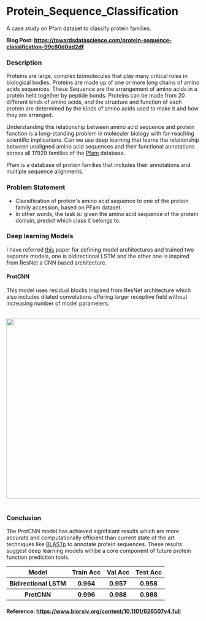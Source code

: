 # Protein_Sequence_Classification
A case study on Pfam dataset to classify protein families.

__Blog Post: https://towardsdatascience.com/protein-sequence-classification-99c80d0ad2df__

### Description
Proteins are large, complex biomolecules that play many critical roles in biological bodies. Proteins are made up of one or more long chains of amino acids sequences. These Sequence are the arrangement of amino acids in a protein held together by peptide bonds. Proteins can be made from 20 different kinds of amino acids, and the structure and function of each protein are determined by the kinds of amino acids used to make it and how they are arranged.

Understanding this relationship between amino acid sequence and protein function is a long-standing problem in moleculer biology with far-reaching scientific implications. Can we use deep learning that learns the relationship between unaligned amino acid sequences and their functional annotations across all 17929 families of the <a href='https://en.m.wikipedia.org/wiki/Pfam'>Pfam</a> database.

Pfam is a database of protein families that includes their annotations and multiple sequence alignments.

### Problem Statement
- Classification of protein's amino acid sequence to one of the protein family accession, based on PFam dataset.
- In other words, the task is: given the amino acid sequence of the protein domain, predict which class it belongs to.

### Deep learning Models
I have referred <a href='https://www.biorxiv.org/content/10.1101/626507v4.full'>this</a> paper for defining model architectures and trained two separate models, one is bidirectional LSTM and the other one is inspired from ResNet a CNN based architecture.

#### ProtCNN
This model uses residual blocks inspired from ResNet architecture which also includes dilated convolutions offering larger receptive field without increasing number of model parameters.

<br/>
<center><img src='https://www.biorxiv.org/content/biorxiv/early/2019/07/15/626507/F6.large.jpg' height='470' width='700'></center>
<br/>

### Conclusion
The ProtCNN model has achieved significant results which are more accurate and computationally efficient than current state of the art techniques like <a href='https://en.wikipedia.org/wiki/BLAST_(biotechnology)'>BLASTp</a> to annotate protein sequences. These results suggest deep learning models will be a core component of future protein function prediction tools.

<table>
  <tr>
    <th>Model</th>
    <th>Train Acc</th>
    <th>Val Acc</th>
    <th>Test Acc</th>
  </tr>
  <tr>
    <th>Bidirectional LSTM</th>
    <th>0.964</th>
    <th>0.957</th>
    <th>0.958</th>
  </tr>
  <tr>
    <th>ProtCNN</th>
    <th>0.996</th>
    <th>0.988</th>
    <th>0.988</th>
  </tr>
</table>

#### Reference: https://www.biorxiv.org/content/10.1101/626507v4.full
